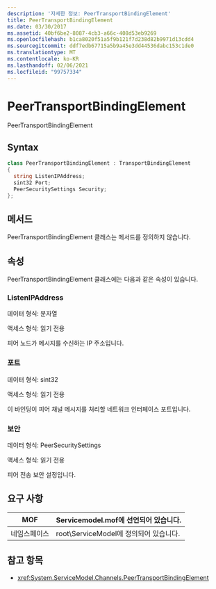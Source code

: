 ```yaml
---
description: '자세한 정보: PeerTransportBindingElement'
title: PeerTransportBindingElement
ms.date: 03/30/2017
ms.assetid: 40bf6be2-8087-4cb3-a66c-408d53eb9269
ms.openlocfilehash: b1ca8020f51a5f9b121f7d238d82b9971d13cdd4
ms.sourcegitcommit: ddf7edb67715a5b9a45e3dd44536dabc153c1de0
ms.translationtype: MT
ms.contentlocale: ko-KR
ms.lasthandoff: 02/06/2021
ms.locfileid: "99757334"
---
```

# <a name="peertransportbindingelement"></a>PeerTransportBindingElement

PeerTransportBindingElement  
  
## <a name="syntax"></a>Syntax  
  
```csharp
class PeerTransportBindingElement : TransportBindingElement  
{  
  string ListenIPAddress;  
  sint32 Port;  
  PeerSecuritySettings Security;  
};  
```  
  
## <a name="methods"></a>메서드  

 PeerTransportBindingElement 클래스는 메서드를 정의하지 않습니다.  
  
## <a name="properties"></a>속성  

 PeerTransportBindingElement 클래스에는 다음과 같은 속성이 있습니다.  
  
### <a name="listenipaddress"></a>ListenIPAddress  

 데이터 형식: 문자열  
  
 액세스 형식: 읽기 전용  
  
 피어 노드가 메시지를 수신하는 IP 주소입니다.  
  
### <a name="port"></a>포트  

 데이터 형식: sint32  
  
 액세스 형식: 읽기 전용  
  
 이 바인딩이 피어 채널 메시지를 처리할 네트워크 인터페이스 포트입니다.  
  
### <a name="security"></a>보안  

 데이터 형식: PeerSecuritySettings  
  
 액세스 형식: 읽기 전용  
  
 피어 전송 보안 설정입니다.  
  
## <a name="requirements"></a>요구 사항  
  
|MOF|Servicemodel.mof에 선언되어 있습니다.|  
|---------|-----------------------------------|  
|네임스페이스|root\ServiceModel에 정의되어 있습니다.|  
  
## <a name="see-also"></a>참고 항목

- <xref:System.ServiceModel.Channels.PeerTransportBindingElement>
